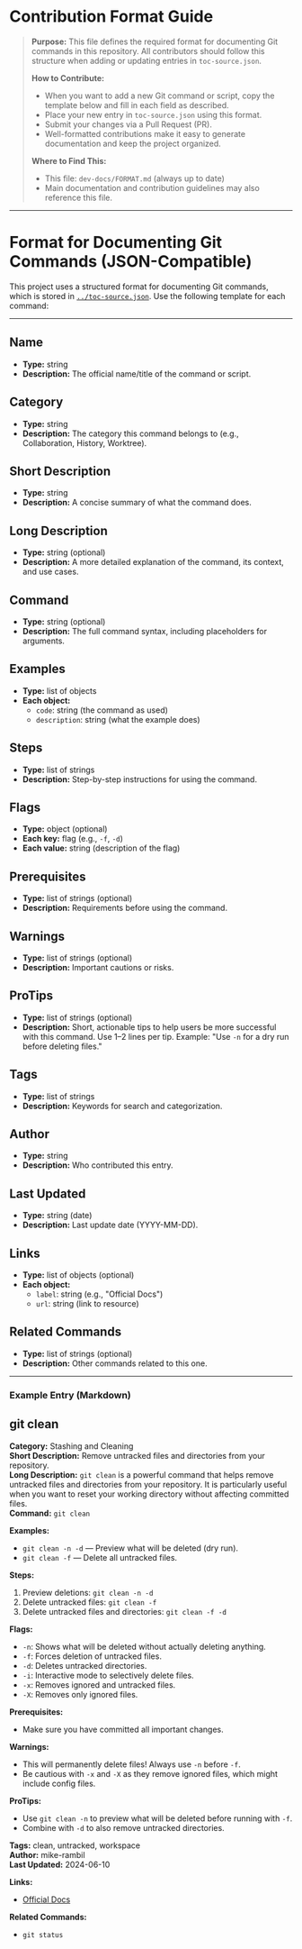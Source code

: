 # Contribution Format Guide

> **Purpose:**
> This file defines the required format for documenting Git commands in this repository. All contributors should follow this structure when adding or updating entries in `toc-source.json`.
>
> **How to Contribute:**
>
> - When you want to add a new Git command or script, copy the template below and fill in each field as described.
> - Place your new entry in `toc-source.json` using this format.
> - Submit your changes via a Pull Request (PR).
> - Well-formatted contributions make it easy to generate documentation and keep the project organized.
>
> **Where to Find This:**
>
> - This file: `dev-docs/FORMAT.md` (always up to date)
> - Main documentation and contribution guidelines may also reference this file.

---

# Format for Documenting Git Commands (JSON-Compatible)

This project uses a structured format for documenting Git commands, which is stored in [`../toc-source.json`](../toc-source.json). Use the following template for each command:

---

## Name

- **Type:** string
- **Description:** The official name/title of the command or script.

## Category

- **Type:** string
- **Description:** The category this command belongs to (e.g., Collaboration, History, Worktree).

## Short Description

- **Type:** string
- **Description:** A concise summary of what the command does.

## Long Description

- **Type:** string (optional)
- **Description:** A more detailed explanation of the command, its context, and use cases.

## Command

- **Type:** string (optional)
- **Description:** The full command syntax, including placeholders for arguments.

## Examples

- **Type:** list of objects
- **Each object:**
  - `code`: string (the command as used)
  - `description`: string (what the example does)

## Steps

- **Type:** list of strings
- **Description:** Step-by-step instructions for using the command.

## Flags

- **Type:** object (optional)
- **Each key:** flag (e.g., `-f`, `-d`)
- **Each value:** string (description of the flag)

## Prerequisites

- **Type:** list of strings (optional)
- **Description:** Requirements before using the command.

## Warnings

- **Type:** list of strings (optional)
- **Description:** Important cautions or risks.

## ProTips

- **Type:** list of strings (optional)
- **Description:** Short, actionable tips to help users be more successful with this command. Use 1–2 lines per tip. Example: "Use `-n` for a dry run before deleting files."

## Tags

- **Type:** list of strings
- **Description:** Keywords for search and categorization.

## Author

- **Type:** string
- **Description:** Who contributed this entry.

## Last Updated

- **Type:** string (date)
- **Description:** Last update date (YYYY-MM-DD).

## Links

- **Type:** list of objects (optional)
- **Each object:**
  - `label`: string (e.g., "Official Docs")
  - `url`: string (link to resource)

## Related Commands

- **Type:** list of strings (optional)
- **Description:** Other commands related to this one.

---

### Example Entry (Markdown)

## git clean

**Category:** Stashing and Cleaning  
**Short Description:** Remove untracked files and directories from your repository.  
**Long Description:** `git clean` is a powerful command that helps remove untracked files and directories from your repository. It is particularly useful when you want to reset your working directory without affecting committed files.  
**Command:** `git clean`

**Examples:**

- `git clean -n -d` — Preview what will be deleted (dry run).
- `git clean -f` — Delete all untracked files.

**Steps:**

1. Preview deletions: `git clean -n -d`
2. Delete untracked files: `git clean -f`
3. Delete untracked files and directories: `git clean -f -d`

**Flags:**

- `-n`: Shows what will be deleted without actually deleting anything.
- `-f`: Forces deletion of untracked files.
- `-d`: Deletes untracked directories.
- `-i`: Interactive mode to selectively delete files.
- `-x`: Removes ignored and untracked files.
- `-X`: Removes only ignored files.

**Prerequisites:**

- Make sure you have committed all important changes.

**Warnings:**

- This will permanently delete files! Always use `-n` before `-f`.
- Be cautious with `-x` and `-X` as they remove ignored files, which might include config files.

**ProTips:**

- Use `git clean -n` to preview what will be deleted before running with `-f`.
- Combine with `-d` to also remove untracked directories.

**Tags:** clean, untracked, workspace  
**Author:** mike-rambil  
**Last Updated:** 2024-06-10

**Links:**

- [Official Docs](https://git-scm.com/docs/git-clean)

**Related Commands:**

- `git status`
